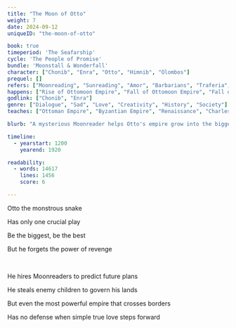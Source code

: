 ```yaml
---
title: "The Moon of Otto"
weight: 7
date: 2024-09-12
uniqueID: "the-moon-of-otto"

book: true
timeperiod: 'The Seafarship'
cycle: 'The People of Promise'
bundle: 'Moonstall & Wonderfall'
character: ["Chonib", "Enra", "Otto", "Himnib", "Olombos"]
prequel: []
refers: ["Moonreading", "Sunreading", "Amor", "Barbarians", "Traferia", "Krystanism", "Miraism", "Devirma", "Kristinapel", "Isanmool", "Dovetongue", "Schola", "Tamli", "Amoric Empire", "The Silk Road", "Floria", "Vennis", "Itta", "Leo Da Vennisi", "Esprante", "Gosti", "Ardex", "Bella", "Garda", "Origina", "Compana", "Gidi", "Jaco", "Casbrita", "Frambozi", "Kina"]
happens: ["Rise of Ottomoon Empire", "Fall of Ottomoon Empire", "Fall of Kristinapel"]
godlink: ["Chonib", "Enra"]
genre: ["Dialogue", "Sad", "Love", "Creativity", "History", "Society"]
teaches: ["Ottoman Empire", "Byzantian Empire", "Renaissance", "Charles the Second", "Colombus"]

blurb: "A mysterious Moonreader helps Otto's empire grow into the biggest one. But when Otto is endangered, his childish sons, an enemy slave, and the moon herself must act to keep the Empire together---or pull it apart."

timeline:
  - yearstart: 1200
    yearend: 1920

readability:
  - words: 14617
    lines: 1456
    score: 6

---
```


Otto the monstrous snake

Has only one crucial play

Be the biggest, be the best

But he forgets the power of revenge

&nbsp;

He hires Moonreaders to predict future plans

He steals enemy children to govern his lands

But even the most powerful empire that crosses borders

Has no defense when simple true love steps forward